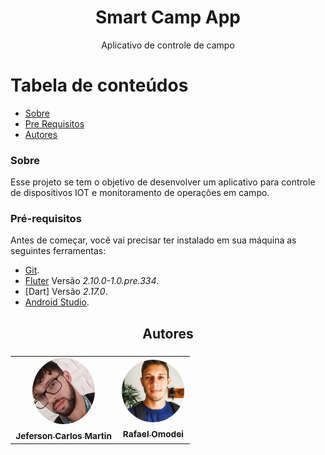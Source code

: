<h1 align="center">Smart Camp App</h1>
<p align="center">Aplicativo de controle de campo</p>

Tabela de conteúdos
=================
<!--ts-->
   * [Sobre](#sobre)
   * [Pre Requisitos](#pré-requisitos)
   * [Autores](#autores)
<!--te-->

### Sobre

Esse projeto se tem o objetivo de desenvolver um aplicativo para controle de dispositivos IOT e monitoramento de operações em campo.

### Pré-requisitos

Antes de começar, você vai precisar ter instalado em sua máquina as seguintes ferramentas:<br>
- [Git](https://git-scm.com).<br>
- [Fluter](https://docs.flutter.dev/get-started/install) Versão *2.10.0-1.0.pre.334*.
- [Dart] Versão *2.17.0*.
- [Android Studio](https://developer.android.com/studio).


<h2 align="center">Autores<h3/>

<table align="center">
  <tr>
    <td align="center"><a href="https://github.com/jefersoncmn"><img style="border-radius: 50%;" src="./public/jefersonphoto.jpeg" width="100px;" alt=""/><br/><sub><b>Jeferson Carlos Martin</b></sub></a><br /><a href="https://github.com/jefersoncmn" title="Jeferson Carlos Martin"></a>
    </td>
    <td align="center"><a href="https://github.com/rafaelomodei"><img style="border-radius: 50%;" src="./public/rafaelphoto.jfif" width="100px;" alt=""/><br/><sub><b>Rafael Omodei</b></sub></a><br /><a href="https://github.com/rafaelomodei" title="Rafael Omodei"></a>
    </td>
</table>

